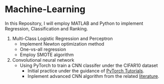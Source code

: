 # Machine-Learning
In this Repository, I will employ MATLAB and Python to implement Regression, Classification and Ranking.
1. Multi-Class Logistic Regression and Perceptron
    - Implement Newton optimization method
    - One-vs-all regression
    - Employ SMOTE algorithm
2. Convolutional neural network
    - Using PyTorch to train a CNN classifer under the CIFAR10 dataset
        - Initial practice under the guidance of [PyTorch Tutorials](https://pytorch.org/tutorials/beginner/blitz/cifar10_tutorial.html). 
        - Inplement advanced CNN algorithm from the related [literature](https://arxiv.org/pdf/1412.6806.pdf).
